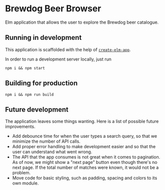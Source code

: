 # Brewdog Beer Browser

Elm application that allows the user to explore the Brewdog beer catalogue.

## Running in development
This application is scaffolded with the help of [`create-elm-app`](https://github.com/halfzebra/create-elm-app).

In order to run a development server locally, just run

```
npm i && npm start
```

## Building for production

```
npm i && npm run build
```

## Future development

The application leaves some things wanting. Here is a list of possible future improvements.

* Add debounce time for when the user types a search query, so that we minimize the number of API calls.
* Add proper error handling to make development easier and so that the user can understand what went wrong.
* The API that the app consumes is not great when it comes to pagination. As of now, we might show a "next page" button even though there's no next page. If the total number of matches were known, it would not be a problem.
* Move code for basic styling, such as padding, spacing and colors to its own module.    
